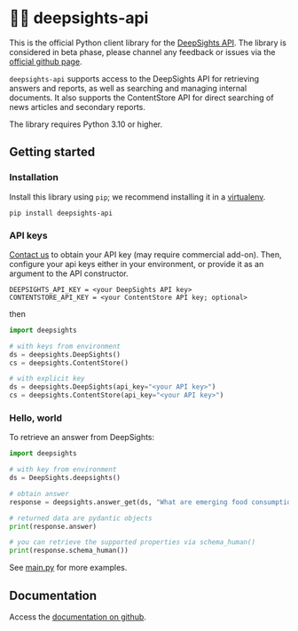 # 🤖💡 deepsights-api 

This is the official Python client library for the [DeepSights API](https://apiportal.mlsdevcloud.com/deep-sights). The library is considered in beta phase, please channel any feedback or issues via the [official github page](https://github.com/marketlogicsoftware/deepsights-api). 

`deepsights-api` supports access to the DeepSights API for retrieving answers and reports, as well as searching and managing internal documents. It also supports the ContentStore API for direct searching of news articles and secondary reports.

The library requires Python 3.10 or higher.

## Getting started

### Installation

Install this library using `pip`; we recommend installing it in a [virtualenv](https://virtualenv.pypa.io/en/latest/).

```shell
pip install deepsights-api
```

### API keys

[Contact us](https://apiportal.mlsdevcloud.com/get-started#Get_API_key) to obtain your API key (may require commercial add-on). Then, configure your api keys either in your environment, or provide it as an argument to the API constructor.

```shell
DEEPSIGHTS_API_KEY = <your DeepSights API key>
CONTENTSTORE_API_KEY = <your ContentStore API key; optional>
```

then 

```Python
import deepsights

# with keys from environment
ds = deepsights.DeepSights()
cs = deepsights.ContentStore()

# with explicit key
ds = deepsights.DeepSights(api_key="<your API key>")
cs = deepsights.ContentStore(api_key="<your API key>")
```


### Hello, world

To retrieve an answer from DeepSights:

```Python
import deepsights

# with key from environment
ds = DeepSights.deepsights()

# obtain answer
response = deepsights.answer_get(ds, "What are emerging food consumption moments for Gen Z?")

# returned data are pydantic objects
print(response.answer)

# you can retrieve the supported properties via schema_human()
print(response.schema_human())
```

See [main.py](https://github.com/marketlogicsoftware/deepsights-api/blob/main/main.py) for more examples.


## Documentation

Access the [documentation on github]().